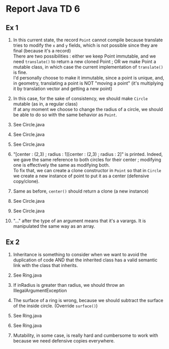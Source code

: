 # Report Java TD 6

## Ex 1

1) In this current state, the record `Point` cannot compile because translate tries to
   modify the `x` and `y` fields, which is not possible since they are final
   (because it's a record)\
   There are two possibilities : either we keep Point immutable, and we need `translate()` to
   return a new cloned Point ; OR we make Point a mutable class, in which case the current
   implementation of `translate()` is fine.\
   I'd personally choose to make it immutable, since a point is unique, and, in geometry,
   translating a point is NOT "moving a point" (it's multiplying it by translation vector
   and getting a new point)
   
2) In this case, for the sake of consistency, we should make `Circle` mutable
   (as in, a regular class)\
   If at any moment we choose to change the radius of a circle, we should be able to do
   so with the same behavior as `Point`.
   
3) See Circle.java

4) See Circle.java

5) See Circle.java

6) "[center : (2,3) ; radius : 1][center : (2,3) ; radius : 2]" is printed.
   Indeed, we gave the same reference to both circles for their center ; modifying
   one is effectively the same as modifying both.\
   To fix that, we can create a clone constructor in `Point` so that in `Circle` we
   create a new instance of point to put it as a center (defensive copy/clone).
   
7) Same as before, `center()` should return a clone (a new instance)

8) See Circle.java

9) See Circle.java

10) "..." after the type of an argument means that it's a varargs.
    It is manipulated the same way as an array.
    
## Ex 2

1) Inheritance is something to consider when we want to avoid the duplication of code
   AND that the inherited class has a valid semantic link with the class that inherits.
   
2) See Ring.java

3) If inRadius is greater than radius, we should throw an IllegalArgumentException

4) The surface of a ring is wrong, 
   because we should subtract the surface of the inside circle.
   (Override `surface()`)

  
1) See Ring.java

2) See Ring.java

3) Mutability, in some case, is really hard and cumbersome to work with because we need
   defensive copies everywhere.